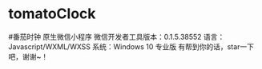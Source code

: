 # tomatoClock
#番茄时钟 原生微信小程序 
微信开发者工具版本：0.1.5.38552
语言：Javascript/WXML/WXSS
系统：Windows 10 专业版
有帮到你的话，star一下吧，谢谢~！
